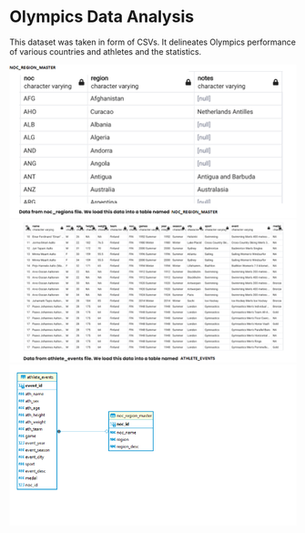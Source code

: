 # Olympics Data Analysis

This dataset was taken in form of CSVs. It delineates Olympics performance of various countries and athletes and the statistics.

<img src="/Olympics Data Analysis/assets/Master.png" alt=""/>

<img src="/Olympics Data Analysis/assets/Events.png" alt=""/>

<img src="/Olympics Data Analysis/assets/0.png" alt=""/>

